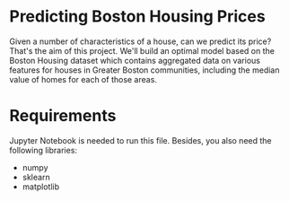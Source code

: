 # Predicting Boston Housing Prices

Given a number of characteristics of a house, can we predict its price? That's the aim of this project. 
We'll build an optimal model based on the Boston Housing dataset which contains aggregated data on various features for houses in 
Greater Boston communities, including the median value of homes for each of those areas.

# Requirements
Jupyter Notebook is needed to run this file. Besides, you also need the following libraries:
- numpy
- sklearn
- matplotlib

